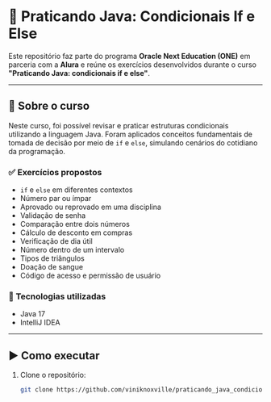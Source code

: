 # 🧠 Praticando Java: Condicionais If e Else

Este repositório faz parte do programa **Oracle Next Education (ONE)** em parceria com a **Alura** e reúne os exercícios desenvolvidos durante o curso **"Praticando Java: condicionais if e else"**.

---

## 📌 Sobre o curso

Neste curso, foi possível revisar e praticar estruturas condicionais utilizando a linguagem Java. Foram aplicados conceitos fundamentais de tomada de decisão por meio de `if` e `else`, simulando cenários do cotidiano da programação.

### ✅ Exercícios propostos

- `if` e `else` em diferentes contextos
- Número par ou ímpar
- Aprovado ou reprovado em uma disciplina
- Validação de senha
- Comparação entre dois números
- Cálculo de desconto em compras
- Verificação de dia útil
- Número dentro de um intervalo
- Tipos de triângulos
- Doação de sangue
- Código de acesso e permissão de usuário

### 🧪 Tecnologias utilizadas

- Java 17
- IntelliJ IDEA

---

## ▶️ Como executar

1. Clone o repositório:
   ```bash
   git clone https://github.com/viniknoxville/praticando_java_condicionais_if_else.git

